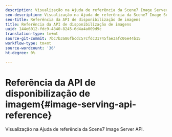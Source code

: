 ```yaml
---
description: Visualização na Ajuda de referência da Scene7 Image Server API.
seo-description: Visualização na Ajuda de referência da Scene7 Image Server API.
seo-title: Referência da API de disponibilização de imagens
title: Referência da API de disponibilização de imagens
uuid: 144e6012-fdc9-4840-8245-6d4a4a009d9c
translation-type: tm+mt
source-git-commit: 7bc7b3a86fbcdc57cfdc31745fae3afc06e44b15
workflow-type: tm+mt
source-wordcount: '36'
ht-degree: 0%

---
```



# Referência da API de disponibilização de imagem{#image-serving-api-reference}

Visualização na Ajuda de referência da Scene7 Image Server API.

